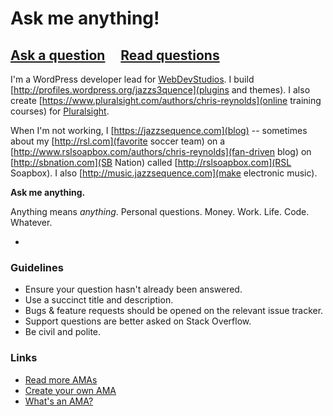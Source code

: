 # Ask me anything!

## [Ask a question](../../issues/new) &nbsp;&nbsp;&nbsp; [Read questions](../../issues?q=is%3Aissue+is%3Aclosed)

I'm a WordPress developer lead for [WebDevStudios](https://webdevstudios.com). I build [http://profiles.wordpress.org/jazzs3quence](plugins and themes). I also create [https://www.pluralsight.com/authors/chris-reynolds](online training courses) for [Pluralsight](http://pluralsight.com).

When I'm not working, I [https://jazzsequence.com](blog) -- sometimes about my [http://rsl.com](favorite soccer team) on a [http://www.rslsoapbox.com/authors/chris-reynolds](fan-driven blog) on [http://sbnation.com](SB Nation) called [http://rslsoapbox.com](RSL Soapbox). I also [http://music.jazzsequence.com](make electronic music).

**Ask me anything.**

Anything means *anything*. Personal questions. Money. Work. Life. Code. Whatever.

-

### Guidelines

- Ensure your question hasn't already been answered.
- Use a succinct title and description.
- Bugs & feature requests should be opened on the relevant issue tracker.
- Support questions are better asked on Stack Overflow.
- Be civil and polite.

### Links

- [Read more AMAs](https://github.com/sindresorhus/amas)
- [Create your own AMA](https://github.com/sindresorhus/amas/blob/master/create-ama.md)
- [What's an AMA?](https://en.wikipedia.org/wiki/Reddit#IAmA_and_AMA)
